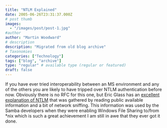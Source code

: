 ```yaml
---
title: "NTLM Explained"
date: 2005-06-26T23:31:37.000Z
# post thumb
images:
  - "/images/post/post-1.jpg"
#author
author: "Martin Woodward"
# description
description: "Migrated from old blog archive"
# Taxonomies
categories: ["Technology"]
tags: ["blog", "archive"]
type: "regular" # available type (regular or featured)
draft: false
---
```


If you have ever tried interoperability between an MS environment and any of the others you are likely to have tripped over NTLM authentication before now.  Obviously there is no RFC for this one, but Eric Glass has an [excellent explanation of NTLM](http://davenport.sourceforge.net/ntlm.html) that was gathered by reading public available information and a bit of network sniffing.  This information was used by the Samba developers when they were enabling Windows File Sharing to/from *nix which is such a great achievement I am still in awe that they ever got it done.